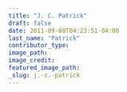 ```yaml
---
title: "J. C. Patrick"
draft: false
date: 2011-09-08T04:23:51-04:00
last_name: "Patrick"
contributor_type:
image_path:
image_credit:
featured_image_path:
_slug: j.-c.-patrick
---
```

